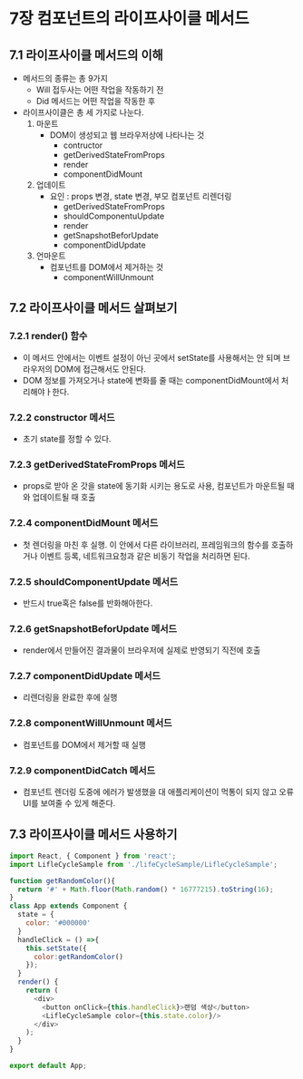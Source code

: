 # 7장 컴포넌트의 라이프사이클 메서드
## 7.1 라이프사이클 메서드의 이해
- 메서드의 종류는 총 9가지
    - Will 접두사는 어떤 작업을 작동하기 전
    - Did 메서드는 어떤 작업을 작동한 후
- 라이프사이클은 총 세 가지로 나눈다.
    1. 마운트
        - DOM이 생성되고 웹 브라우저상에 나타나는 것
            - contructor
            - getDerivedStateFromProps
            - render
            - componentDidMount
    2. 업데이트
        - 요인 : props 변경, state 변경, 부모 컴포넌트 리렌더링
            - getDerivedStateFromProps
            - shouldComponentuUpdate
            - render
            - getSnapshotBeforUpdate
            - componentDidUpdate
    3. 언마운트
        - 컴포넌트를 DOM에서 제거하는 것
            - componentWillUnmount

## 7.2 라이프사이클 메서드 살펴보기
### 7.2.1 render() 함수
- 이 메서드 안에서는 이벤트 설정이 아닌 곳에서 setState를 사용해서는 안 되며 브라우저의 DOM에 접근해서도 안된다.
- DOM 정보를 가져오거나 state에 변화를 줄 때는 componentDidMount에서 처리해야ㅏ한다.

### 7.2.2 constructor 메서드
- 초기 state를 정할 수 있다.

### 7.2.3 getDerivedStateFromProps 메서드
- props로 받아 온 갓을 state에 동기화 시키는 용도로 사용, 컴포넌트가 마운트될 때와 업데이트될 때 호출

### 7.2.4 componentDidMount 메서드
- 첫 렌더링을 마친 후 실행. 이 안에서 다른 라이브러리, 프레임워크의 함수를 호출하거나 이벤트 등록, 네트워크요청과 같은 비동기 작업을 처리하면 된다.

### 7.2.5 shouldComponentUpdate 메서드
- 반드시 true혹은 false를 반화해아한다.

### 7.2.6 getSnapshotBeforUpdate 메서드
- render에서 만들어진 결과물이 브라우저에 실제로 반영되기 직전에 호출

### 7.2.7 componentDidUpdate 메서드
- 리렌더링을 완료한 후에 실행

### 7.2.8 componentWillUnmount 메서드
-  컴포넌트를 DOM에서 제거할 때 실행

### 7.2.9 componentDidCatch 메서드
- 컴포넌트 렌더링 도중에 에러가 발생했을 대 애플리케이션이 먹통이 되지 않고 오류 UI를 보여줄 수 있게 해준다.

## 7.3 라이프사이클 메서드 사용하기
```javascript
import React, { Component } from 'react';
import LifleCycleSample from './lifeCycleSample/LifleCycleSample';

function getRandomColor(){
  return '#' + Math.floor(Math.random() * 16777215).toString(16);
}
class App extends Component {
  state = {
    color: '#000000'
  }
  handleClick = () =>{
    this.setState({
      color:getRandomColor()
    });
  }
  render() {
    return (
      <div>
        <button onClick={this.handleClick}>랜덤 색상</button>
        <LifleCycleSample color={this.state.color}/>
      </div>
    );
  }
}

export default App;
```